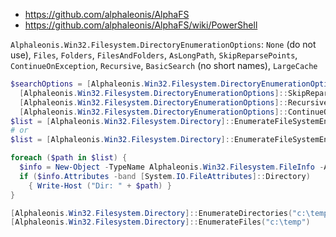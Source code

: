 * https://github.com/alphaleonis/AlphaFS
* https://github.com/alphaleonis/AlphaFS/wiki/PowerShell

`Alphaleonis.Win32.Filesystem.DirectoryEnumerationOptions`: `None` (do not use), `Files`, `Folders`, `FilesAndFolders`,
  `AsLongPath`, `SkipReparsePoints`, `ContinueOnException`, `Recursive`, `BasicSearch` (no short names), `LargeCache`

```powershell
$searchOptions = [Alphaleonis.Win32.Filesystem.DirectoryEnumerationOptions]::Folders -bor `
  [Alphaleonis.Win32.Filesystem.DirectoryEnumerationOptions]::SkipReparsePoints -bor `
  [Alphaleonis.Win32.Filesystem.DirectoryEnumerationOptions]::Recursive -bor `
  [Alphaleonis.Win32.Filesystem.DirectoryEnumerationOptions]::ContinueOnException
$list = [Alphaleonis.Win32.Filesystem.Directory]::EnumerateFileSystemEntries("c:\temp", '*', $searchOptions)
# or
$list = [Alphaleonis.Win32.Filesystem.Directory]::EnumerateFileSystemEntries("c:\temp", '*', [System.IO.SearchOption]::AllDirectories)

foreach ($path in $list) {
  $info = New-Object -TypeName Alphaleonis.Win32.Filesystem.FileInfo -ArgumentList $path
  if ($info.Attributes -band [System.IO.FileAttributes]::Directory)
    { Write-Host ("Dir: " + $path) }
}

[Alphaleonis.Win32.Filesystem.Directory]::EnumerateDirectories("c:\temp")
[Alphaleonis.Win32.Filesystem.Directory]::EnumerateFiles("c:\temp")

```
